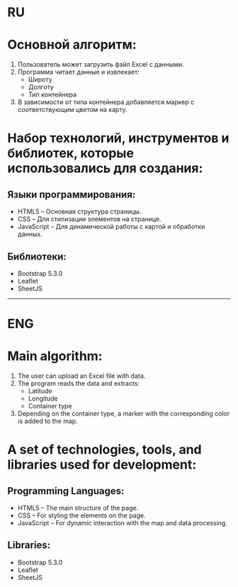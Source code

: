 # RU
# Основной алгоритм:
1. Пользователь может загрузить файл Excel с данными.
2. Программа читает данные и извлекает:
   - Широту
   - Долготу
   - Тип контейнера
3. В зависимости от типа контейнера добавляется маркер с соответствующим цветом на карту.

# Набор технологий, инструментов и библиотек, которые использовались для создания:

## Языки программирования:
- HTML5 – Основная структура страницы.
- CSS – Для стилизации элементов на странице.
- JavaScript – Для динамической работы с картой и обработки данных.

## Библиотеки:
- Bootstrap 5.3.0
- Leaflet
- SheetJS

---

# ENG
# Main algorithm:
1. The user can upload an Excel file with data.
2. The program reads the data and extracts:
   - Latitude
   - Longitude
   - Container type
3. Depending on the container type, a marker with the corresponding color is added to the map.

# A set of technologies, tools, and libraries used for development:

## Programming Languages:
- HTML5 – The main structure of the page.
- CSS – For styling the elements on the page.
- JavaScript – For dynamic interaction with the map and data processing.

## Libraries:
- Bootstrap 5.3.0
- Leaflet
- SheetJS
